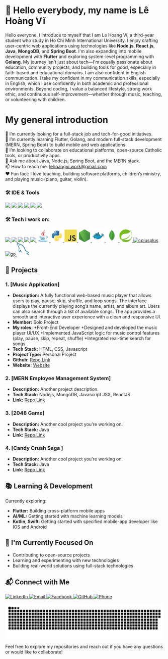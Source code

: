 # 👋 Hello everybody, my name is Lê Hoàng Vĩ

Hello everyone, I introduce to myself that I am Le Hoang Vi, a third-year student who study in Ho Chi Minh International University. I enjoy crafting user-centric web applications using technologies like **Node.js**, **React.js**, **Java**, **MongoDB**, and **Spring Boot**. I'm also expanding into mobile development with **Flutter** and exploring system-level programming with **Golang**. My journey isn't just about tech—I'm equally passionate about education, community projects, and building tools for good, especially in faith-based and educational domains. I am also confident in English communication. I take my confident in my communication skills, especially in English, which I use confidently in both academic and professional environments. Beyond coding, I value a balanced lifestyle, strong work ethic, and continuous self-improvement—whether through music, teaching, or volunteering with children.   


# My general introduction
🔭 I’m currently looking for a full-stack job and tech-for-good initiatives.  
🌱 I’m currently learning Flutter, Golang, and modern full-stack development (MERN, Spring Boot) to build mobile and web applications.  
🤝 I’m looking to collaborate on educational platforms, open-source Catholic tools, or productivity apps.  
💬 Ask me about Java, Node.js, Spring Boot, and the MERN stack.  
📫 How to reach me: lehoangvi.work@gmail.com  
❤️ Fun fact: I love teaching, building software platforms, children’s ministry, and playing music (piano, guitar, violin).






### 🛠 IDE & Tools
<p align="left">
  <a href="https://www.postman.com/" target="_blank">
    <img src="https://cdn.jsdelivr.net/gh/devicons/devicon/icons/postman/postman-original.svg" width="30"/>
  </a>
  <a href="https://git-scm.com/" target="_blank">
    <img src="https://cdn.jsdelivr.net/gh/devicons/devicon/icons/git/git-original.svg" width="30"/>
  </a>
  <a href="https://github.com/" target="_blank">
    <img src="https://cdn.jsdelivr.net/gh/devicons/devicon/icons/github/github-original.svg" width="30"/>
  </a>
  <a href="https://about.gitlab.com/" target="_blank">
    <img src="https://cdn.jsdelivr.net/gh/devicons/devicon/icons/gitlab/gitlab-original.svg" width="30"/>
  </a>
  <a href="https://code.visualstudio.com/" target="_blank">
    <img src="https://cdn.jsdelivr.net/gh/devicons/devicon/icons/vscode/vscode-original.svg" width="30"/>
  </a>
  <a href="https://www.jetbrains.com/idea/" target="_blank">
    <img src="https://cdn.jsdelivr.net/gh/devicons/devicon/icons/intellij/intellij-original.svg" width="30"/>
  </a>
</p>


 
### 🛠️ Tech I work on: 

<p align="left"> 
    <a href="https://developer.mozilla.org/en-US/docs/Web/HTML" target="_blank">
    <img src="https://cdn.jsdelivr.net/gh/devicons/devicon/icons/html5/html5-original.svg" width="30"/>
  </a> 
  <a href="https://developer.mozilla.org/en-US/docs/Web/CSS" target="_blank">
    <img src="https://cdn.jsdelivr.net/gh/devicons/devicon/icons/css3/css3-original.svg" width="30"/>
  </a>
  <a href="https://developer.mozilla.org/en-US/docs/Web/JavaScript" target="_blank">
    <img src="https://cdn.jsdelivr.net/gh/devicons/devicon/icons/javascript/javascript-original.svg" width="30"/>
  </a>
  <a href="https://reactjs.org/" target="_blank">
    <img src="https://cdn.jsdelivr.net/gh/devicons/devicon/icons/react/react-original.svg" width="30"/>
  </a>
  <a href="https://getbootstrap.com/" target="_blank">
    <img src="https://cdn.jsdelivr.net/gh/devicons/devicon/icons/bootstrap/bootstrap-original.svg" width="30"/>
  </a>
  <a href="https://www.java.com/" target="_blank">
    <img src="https://raw.githubusercontent.com/devicons/devicon/master/icons/java/java-original.svg" alt="java" width="40" height="40"/>
  </a>
  <a href="https://www.python.org/" target="_blank">
    <img src="https://raw.githubusercontent.com/devicons/devicon/master/icons/python/python-original.svg" alt="python" width="40" height="40"/>
  </a>
  <a href="https://developer.mozilla.org/en-US/docs/Web/JavaScript" target="_blank">
    <img src="https://raw.githubusercontent.com/devicons/devicon/master/icons/javascript/javascript-original.svg" alt="javascript" width="40" height="40"/>
  </a>
  <a href="https://nodejs.org/" target="_blank">
    <img src="https://raw.githubusercontent.com/devicons/devicon/master/icons/nodejs/nodejs-original.svg" alt="nodejs" width="40" height="40"/>
  </a>
  <a href="https://www.docker.com/" target="_blank">
    <img src="https://raw.githubusercontent.com/devicons/devicon/master/icons/docker/docker-original.svg" alt="docker" width="40" height="40"/>
  </a>
  <a href="https://www.mongodb.com/" target="_blank">
    <img src="https://raw.githubusercontent.com/devicons/devicon/master/icons/mongodb/mongodb-original.svg" alt="mongodb" width="40" height="40"/>
  </a>
  <a href="https://spring.io/projects/spring-framework" target="_blank">
    <img src="https://raw.githubusercontent.com/devicons/devicon/master/icons/spring/spring-original.svg" alt="spring" width="40" height="40"/>
  </a> 
  <a href="https://isocpp.org/" target="_blank">
    <img src="https://cdn.jsdelivr.net/gh/devicons/devicon/icons/cplusplus/cplusplus-original.svg" alt="cplusplus" width="40" height="40"/>
  </a>
  <a href="https://golang.org/" target="_blank">
    <img src="https://cdn.jsdelivr.net/gh/devicons/devicon/icons/go/go-original.svg" alt="go" width="40" height="40"/>
  </a> 
  <a href="https://www.mysql.com/" target="_blank">
    <img src="https://raw.githubusercontent.com/devicons/devicon/master/icons/mysql/mysql-original.svg" alt="mysql" width="40" height="40"/>
  </a>
</p>



## 🚀 Projects 

### 1. **[Music Application]**
   - **Description:** A fully functional web-based music player that allows users to play, pause, skip, shuffle, and loop songs. The interface displays the currently playing song’s name, artist, and album art. Users can also search through a list of available songs. The app provides a smooth and interactive user experience with a clean and responsive UI.
   - **Member:** Solo Project
   - **My roles:**
      +Front-End Developer 
      +Designed and developed the music player UI/UX
      +Implemented JavaScript logic for music control features (play, pause, skip, repeat, shuffle)
      +Integrated real-time search for songs
   - **Tech Stack:** HTML, CSS, Javascript
   - **Project Type:** Personal Project
   - **Github:** [Repo Link](https://github.com/lehoangvi123/Music-Player)
   - **Website:** [Website](https://lehoangvi123.github.io/CodeMusicPlayer)

### 2. **[MERN Employee Management System]**
   - **Description:** Another project description.
   - **Tech Stack:** Nodejs, MongoDB, Javascript JSX, ReactJS 
   - **Link:** [Repo Link](https://github.com/Quanchip/wad-employee-management-app/tree/develop)

### 3. **[2048 Game]**
   - **Description:** Another cool project you're working on.
   - **Tech Stack:** Java
   - **Link:** [Repo Link](https://github.com/lehoangvi123/2048-game)

### 4. **[Candy Crush Saga ]**
   - **Description:** Another cool project you're working on.
   - **Tech Stack:** Java 
   - **Link:** [Repo Link](https://github.com/tttduong/Candy-Crush-Lab5)

## 📚 Learning & Development

Currently exploring:
- **Flutter:** Building cross-platform mobile apps
- **AI/ML:** Getting started with machine learning models
- **Kotlin, Swift**: Getting started with specified mobile-app developer like IOS and Android 

## 🌱 I'm Currently Focused On

- Contributing to open-source projects
- Learning and experimenting with new technologies
- Building real-world solutions using full-stack technologies

## 📬 Connect with Me

<p align="left">
  <a href="https://www.linkedin.com/in/l%C3%AA-ho%C3%A0ng-v%C4%A9-b9ab7121a/" target="_blank">
    <img src="https://img.shields.io/badge/LinkedIn-0A66C2?style=for-the-badge&logo=linkedin&logoColor=white" alt="LinkedIn"/>
  </a>
  <a href="mailto:lehoangvi.work@gmail.com" target="_blank">
    <img src="https://img.shields.io/badge/Gmail-D14836?style=for-the-badge&logo=gmail&logoColor=white" alt="Email"/>
  </a>
  <a href="https://www.facebook.com/lehoangvi.1508" target="_blank">
    <img src="https://img.shields.io/badge/Facebook-1877F2?style=for-the-badge&logo=facebook&logoColor=white" alt="Facebook"/>
  </a>
  <a href="https://github.com/lehoangvi123" target="_blank">
    <img src="https://img.shields.io/badge/GitHub-100000?style=for-the-badge&logo=github&logoColor=white" alt="GitHub"/>
  </a>
  <a href="tel:+84824318186" target="_blank">
    <img src="https://img.shields.io/badge/Phone-0824318186-blue?style=for-the-badge&logo=googlevoice&logoColor=white" alt="Phone"/>
  </a>
</p>

<picture>
  <source media="(prefers-color-scheme: dark)" srcset="https://raw.githubusercontent.com/lehoangvi123/lehoangvi123/output/github-snake-dark.svg" />
  <source media="(prefers-color-scheme: light)" srcset="https://raw.githubusercontent.com/lehoangvi123/lehoangvi123/output/github-snake.svg" />
  <img alt="github-snake" src="https://raw.githubusercontent.com/lehoangvi123/lehoangvi123/output/github-snake.svg" />
</picture>






Feel free to explore my repositories and reach out if you have any questions or would like to collaborate!
